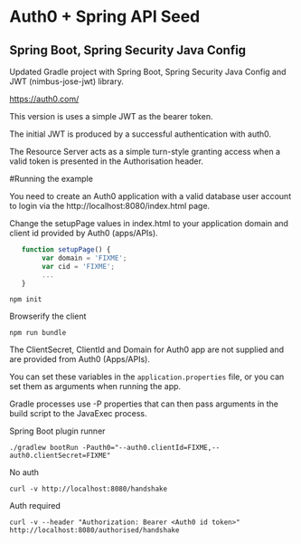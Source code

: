 # Auth0 + Spring API Seed

## Spring Boot, Spring Security Java Config

Updated Gradle project with Spring Boot, Spring Security Java Config and JWT (nimbus-jose-jwt) library.

https://auth0.com/ 

This version is uses a simple JWT as the bearer token.

The initial JWT is produced by a successful authentication with auth0.

The Resource Server acts as a simple turn-style granting access when a valid token is presented in the Authorisation header. 

#Running the example

You need to create an Auth0 application with a valid database user account to login via the http://localhost:8080/index.html page.

Change the setupPage values in index.html to your application domain and client id provided by Auth0 (apps/APIs).

~~~javascript
   function setupPage() {
        var domain = 'FIXME';
        var cid = 'FIXME';
        ...
   }
~~~

~~~
npm init
~~~

Browserify the client
~~~
npm run bundle
~~~

The ClientSecret, ClientId and Domain for Auth0 app are not supplied and are provided from Auth0 (Apps/APIs).

You can set these variables in the `application.properties` file, or you can set them as arguments when running the app.

Gradle processes use -P properties that can then pass arguments in the build script to the JavaExec process.

Spring Boot plugin runner
~~~
./gradlew bootRun -Pauth0="--auth0.clientId=FIXME,--auth0.clientSecret=FIXME"
~~~

No auth
~~~
curl -v http://localhost:8080/handshake
~~~

Auth required
~~~
curl -v --header "Authorization: Bearer <Auth0 id token>" http://localhost:8080/authorised/handshake
~~~

